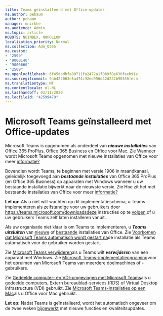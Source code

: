```yaml
---
title: Teams geïnstalleerd met Office-updates
ms.author: pebaum
author: pebaum
manager: mnirkhe
ms.audience: Admin
ms.topic: article
ROBOTS: NOINDEX, NOFOLLOW
localization_priority: Normal
ms.collection: Adm_O365
ms.custom:
- "2599"
- "9000140"
- "9000660"
- "2509"
ms.openlocfilehash: 6f45dbdbfa89711fa2472a1f0b9f8e630faeb91e
ms.sourcegitcommit: 9ab422063e5a474c92ed956d42d222b90336fecb
ms.translationtype: MT
ms.contentlocale: nl-NL
ms.lasthandoff: 03/11/2020
ms.locfileid: "42599479"
---
```

# <a name="microsoft-teams-installed-with-office-updates"></a>Microsoft Teams geïnstalleerd met Office-updates

Microsoft Teams is opgenomen als onderdeel van ***nieuwe installaties*** van Office 365 ProPlus, Office 365 Business en Office voor Mac. Zie Wanneer wordt Microsoft Teams opgenomen met nieuwe installaties van Office voor meer [informatie?](https://docs.microsoft.com/deployoffice/teams-install#when-will-microsoft-teams-start-being-included-with-new-installations-of-office-365-proplus)

Bovendien wordt Teams, te beginnen met versie 1906 in maandkanaal, geleidelijk toegevoegd aan ***bestaande installaties*** van Office 365 ProPlus (en Office 365 Business) op apparaten met Windows wanneer u uw bestaande installatie bijwerkt naar de nieuwste versie. Zie Hoe zit het met bestaande installaties van Office voor meer [informatie?](https://docs.microsoft.com/deployoffice/teams-install#what-about-existing-installations-of-office-365-proplus)

**Let op:** Als u niet wilt wachten op dit implementatieschema, u Teams implementeren als zelfstandige voor uw gebruikers door https://teams.microsoft.com/downloadsdeze instructies op te [volgen,](https://docs.microsoft.com/MicrosoftTeams/msi-deployment)of u uw gebruikers Teams zelf laten installeren vanuit.

Als uw organisatie niet klaar is om Teams te implementeren, u ***Teams uitsluiten*** van [nieuwe](https://docs.microsoft.com/deployoffice/teams-install#how-to-exclude-microsoft-teams-from-new-installations-of-office-365-proplus) of [bestaande](https://docs.microsoft.com/deployoffice/teams-install#use-group-policy-to-control-the-installation-of-microsoft-teams) installaties van Office. Zie [Voorkomen dat Microsoft Teams automatisch wordt gestart na](https://docs.microsoft.com/deployoffice/teams-install#use-group-policy-to-prevent-microsoft-teams-from-starting-automatically-after-installation)de installatie als Teams automatisch voor de gebruiker worden gestart.

Zie [Microsoft Teams verwijderen](https://support.office.com/article/uninstall-microsoft-teams-3b159754-3c26-4952-abe7-57d27f5f4c81)als u Teams wilt ***verwijderen*** van een apparaat met Windows. Zie [Microsoft Teams-implementatieopruiming](https://docs.microsoft.com/microsoftteams/scripts/powershell-script-teams-deployment-clean-up)voor het opruimen van Microsoft Teams van meerdere doelmachines of -gebruikers.

Zie [Gedeelde computer- en VDI-omgevingen met Microsoft Teams](https://docs.microsoft.com/deployoffice/teams-install#shared-computer-and-vdi-environments-with-microsoft-teams)als u gedeelde computers, Extern bureaublad-services (RDS) of Virtual Desktop Infrastructure (VDI) gebruikt. Zie [Microsoft Teams-installaties op een Mac](https://docs.microsoft.com/deployoffice/teams-install#microsoft-teams-installations-on-a-mac)als u Office voor Mac gebruikt.

**Let op:** Nadat Teams is geïnstalleerd, wordt het automatisch ongeveer om de twee weken [bijgewerkt](https://docs.microsoft.com/deployoffice/teams-install#feature-and-quality-updates-for-microsoft-teams) met nieuwe functies en kwaliteitsupdates. 